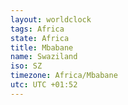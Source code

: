 ```yaml
---
layout: worldclock
tags: Africa
state: Africa
title: Mbabane
name: Swaziland
iso: SZ
timezone: Africa/Mbabane
utc: UTC +01:52
---
```


